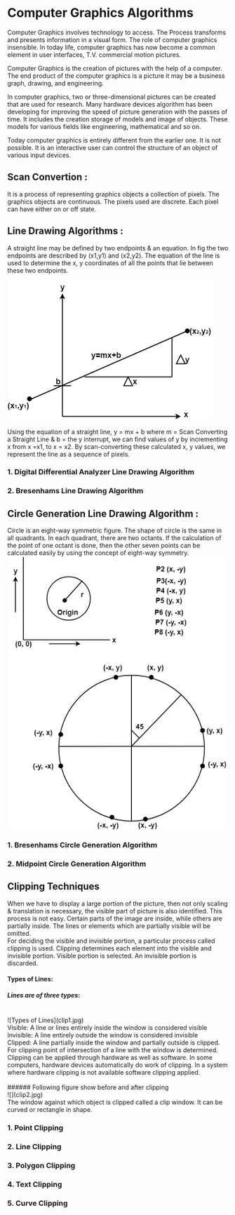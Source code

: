 # Computer Graphics Algorithms
Computer Graphics involves technology to access. The Process transforms and presents information in a visual form. The role of computer graphics insensible. In today life, computer graphics has now become a common element in user interfaces, T.V. commercial motion pictures.<br>

Computer Graphics is the creation of pictures with the help of a computer. The end product of the computer graphics is a picture it may be a business graph, drawing, and engineering.<br>

In computer graphics, two or three-dimensional pictures can be created that are used for research. Many hardware devices algorithm has been developing for improving the speed of picture generation with the passes of time. It includes the creation storage of models and image of objects. These models for various fields like engineering, mathematical and so on. <br>

Today computer graphics is entirely different from the earlier one. It is not possible. It is an interactive user can control the structure of an object of various input devices.<br>

## Scan Convertion : 
It is a process of representing graphics objects a collection of pixels. The graphics objects are continuous. The pixels used are discrete. Each pixel can have either on or off state.


## Line Drawing Algorithms : 
A straight line may be defined by two endpoints & an equation. In fig the two endpoints are described by (x1,y1) and (x2,y2). The equation of the line is used to determine the x, y coordinates of all the points that lie between these two endpoints.<br>

![Scan Conversion of Straight Line](scan_line.jpg)

Using the equation of a straight line, y = mx + b where m = Scan Converting a Straight Line & b = the y interrupt, we can find values of y by incrementing x from x =x1, to x = x2. By scan-converting these calculated x, y values, we represent the line as a sequence of pixels.


### 1. Digital Differential Analyzer Line Drawing Algorithm              
### 2. Bresenhams Line Drawing Algorithm

## Circle Generation Line Drawing Algorithm : 
Circle is an eight-way symmetric figure. The shape of circle is the same in all quadrants. In each quadrant, there are two octants. If the calculation of the point of one octant is done, then the other seven points can be calculated easily by using the concept of eight-way symmetry.
<br>
![Eight Way Symmerty of a Circle](circle.jpg)
<br>


### 1. Bresenhams Circle Generation Algorithm
### 2. Midpoint Circle Generation Algorithm

## Clipping Techniques

When we have to display a large portion of the picture, then not only scaling & translation is necessary, the visible part of picture is also identified. This process is not easy. Certain parts of the image are inside, while others are partially inside. The lines or elements which are partially visible will be omitted.
<br>
For deciding the visible and invisible portion, a particular process called clipping is used. Clipping determines each element into the visible and invisible portion. Visible portion is selected. An invisible portion is discarded.
<br>
#### Types of Lines:
##### Lines are of three types:
<br>
![Types of Lines](clip1.jpg)
<br>
Visible: A line or lines entirely inside the window is considered visible<br>
Invisible: A line entirely outside the window is considered invisible<br>
Clipped: A line partially inside the window and partially outside is clipped. For clipping point of intersection of a line with the window is determined.<br>
Clipping can be applied through hardware as well as software. In some computers, hardware devices automatically do work of clipping. In a system where hardware clipping is not available software clipping applied.<br>
<br>
###### Following figure show before and after clipping
<br>
![](clip2.jpg)
<br>
The window against which object is clipped called a clip window. It can be curved or rectangle in shape.<br>

### 1. Point Clipping
### 2. Line Clipping
### 3. Polygon Clipping
### 4. Text Clipping
### 5. Curve Clipping

